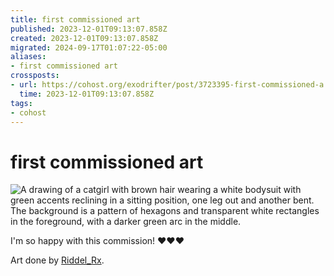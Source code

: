 ```yaml
---
title: first commissioned art
published: 2023-12-01T09:13:07.858Z
created: 2023-12-01T09:13:07.858Z
migrated: 2024-09-17T01:07:22-05:00
aliases:
- first commissioned art
crossposts:
- url: https://cohost.org/exodrifter/post/3723395-first-commissioned-a
  time: 2023-12-01T09:13:07.858Z
tags:
- cohost
---
```


# first commissioned art

![A drawing of a catgirl with brown hair wearing a white bodysuit with green accents reclining in a sitting position, one leg out and another bent. The background is a pattern of hexagons and transparent white rectangles in the foreground, with a darker green arc in the middle.](../gallery/riddel_1.png)

I'm so happy with this commission! ❤️❤️❤️

Art done by [Riddel_Rx](https://twitter.com/Riddel_Rx/status/1730459679275303293).
